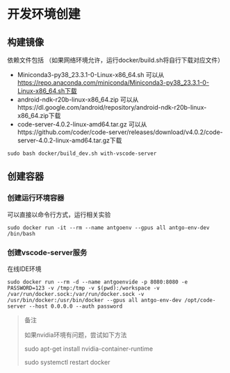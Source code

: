 # 开发环境创建

## 构建镜像
依赖文件包括
（如果网络环境允许，运行docker/build.sh将自行下载对应文件）
* Miniconda3-py38_23.3.1-0-Linux-x86_64.sh
    可以从 https://repo.anaconda.com/miniconda/Miniconda3-py38_23.3.1-0-Linux-x86_64.sh下载
* android-ndk-r20b-linux-x86_64.zip
    可以从https://dl.google.com/android/repository/android-ndk-r20b-linux-x86_64.zip下载
* code-server-4.0.2-linux-amd64.tar.gz
    可以从https://github.com/coder/code-server/releases/download/v4.0.2/code-server-4.0.2-linux-amd64.tar.gz下载


```
sudo bash docker/build_dev.sh with-vscode-server
```

## 创建容器
### 创建运行环境容器
可以直接以命令行方式，运行相关实验
```
sudo docker run -it --rm --name antgoenv --gpus all antgo-env-dev /bin/bash
```

### 创建vscode-server服务
在线IDE环境
```
sudo docker run --rm -d --name antgoenvide -p 8080:8080 -e PASSWORD=123 -v /tmp:/tmp -v $(pwd):/workspace -v /var/run/docker.sock:/var/run/docker.sock -v /usr/bin/docker:/usr/bin/docker --gpus all antgo-env-dev /opt/code-server --host 0.0.0.0 --auth password
```

> 备注
>
> 如果nvidia环境有问题，尝试如下方法
> 
> sudo apt-get install nvidia-container-runtime
>
> sudo systemctl restart docker
